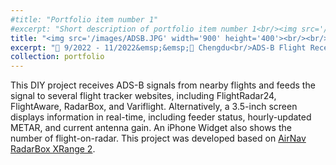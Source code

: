 ```yaml
---
#title: "Portfolio item number 1"
#excerpt: "Short description of portfolio item number 1<br/><img src='/images/500x300.png'>"
title: "<img src='/images/ADSB.JPG' width='900' height='400'><br/><br/>Portfolio item number 1"
excerpt: "📅 9/2022 - 11/2022&emsp;&emsp;📍 Chengdu<br/>ADS-B Flight Receiver and Feeder"
collection: portfolio
---
```


This DIY project receives ADS-B signals from nearby flights and feeds the signal to several flight tracker websites, including FlightRadar24, FlightAware, RadarBox, and Variflight. Alternatively, a 3.5-inch screen displays information in real-time, including feeder status, hourly-updated METAR, and current antenna gain. An iPhone Widget also shows the number of flight-on-radar. This project was developed based on [AirNav RadarBox XRange 2](https://www.amazon.com/AirNav-RadarBox-XRange2-Enhanced-Receiver/dp/B08DJB4BXM).


